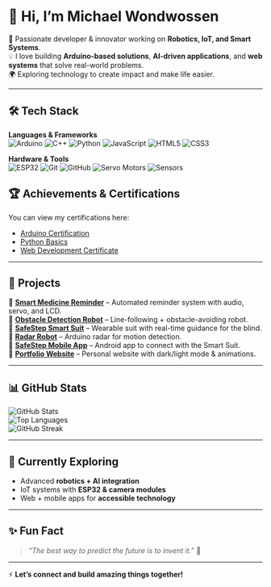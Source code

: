 # 👋 Hi, I’m Michael Wondwossen  

🎯 Passionate developer & innovator working on **Robotics, IoT, and Smart Systems**.  
💡 I love building **Arduino-based solutions**, **AI-driven applications**, and **web systems** that solve real-world problems.  
🌍 Exploring technology to create impact and make life easier.  

---

## 🛠️ Tech Stack

**Languages & Frameworks**  
![Arduino](https://img.shields.io/badge/Arduino-00979D?style=for-the-badge&logo=arduino&logoColor=white) 
![C++](https://img.shields.io/badge/C++-00599C?style=for-the-badge&logo=c%2B%2B&logoColor=white) 
![Python](https://img.shields.io/badge/Python-3776AB?style=for-the-badge&logo=python&logoColor=white) 
![JavaScript](https://img.shields.io/badge/JavaScript-F7DF1E?style=for-the-badge&logo=javascript&logoColor=black) 
![HTML5](https://img.shields.io/badge/HTML5-E34F26?style=for-the-badge&logo=html5&logoColor=white) 
![CSS3](https://img.shields.io/badge/CSS3-1572B6?style=for-the-badge&logo=css3&logoColor=white) 

**Hardware & Tools**  
![ESP32](https://img.shields.io/badge/ESP32-0080FF?style=for-the-badge&logo=espressif&logoColor=white) 
![Git](https://img.shields.io/badge/Git-F05032?style=for-the-badge&logo=git&logoColor=white) 
![GitHub](https://img.shields.io/badge/GitHub-181717?style=for-the-badge&logo=github&logoColor=white) 
![Servo Motors](https://img.shields.io/badge/Servo-Motors-FF5733?style=for-the-badge) 
![Sensors](https://img.shields.io/badge/Sensors-FFC300?style=for-the-badge)



## 🏆 Achievements & Certifications

You can view my certifications here:

- [Arduino Certification](https://github.com/YourGitHubUsername/certificates/blob/main/Arduino_Certification.pdf)
- [Python Basics](https://github.com/YourGitHubUsername/certificates/blob/main/Python_Basics.pdf)
- [Web Development Certificate](https://github.com/YourGitHubUsername/certificates/blob/main/Web_Development.pdf)


---

## 🚀 Projects  
🔹 [**Smart Medicine Reminder**](#) – Automated reminder system with audio, servo, and LCD.  
🔹 [**Obstacle Detection Robot**](#) – Line-following + obstacle-avoiding robot.  
🔹 [**SafeStep Smart Suit**](#) – Wearable suit with real-time guidance for the blind.  
🔹 [**Radar Robot**](#) – Arduino radar for motion detection.  
🔹 [**SafeStep Mobile App**](#) – Android app to connect with the Smart Suit.  
🔹 [**Portfolio Website**](#) – Personal website with dark/light mode & animations.  

---

## 📊 GitHub Stats  
![GitHub Stats](https://github-readme-stats.vercel.app/api?username=Mikhelpro&show_icons=true&theme=radical)  
![Top Languages](https://github-readme-stats.vercel.app/api/top-langs/?username=Mikhelpro&layout=compact&theme=radical)  
![GitHub Streak](https://github-readme-streak-stats.herokuapp.com/?user=Mikhelpro&theme=radical)  

---

## 🌱 Currently Exploring  
- Advanced **robotics + AI integration**  
- IoT systems with **ESP32 & camera modules**  
- Web + mobile apps for **accessible technology**  

---

## ✨ Fun Fact  
> *“The best way to predict the future is to invent it.”* 🚀  

---

⚡ **Let’s connect and build amazing things together!**  
